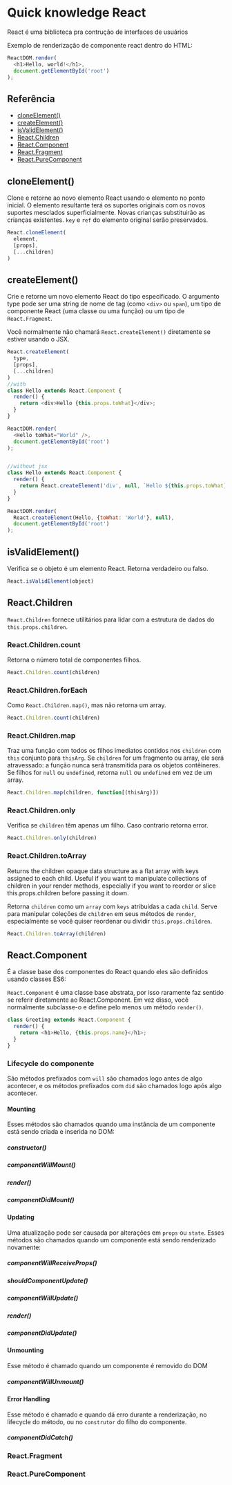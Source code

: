# Quick knowledge React

React é uma biblioteca pra contrução de interfaces de usuários

Exemplo de renderização de componente react dentro do HTML:

```js
ReactDOM.render(
  <h1>Hello, world!</h1>,
  document.getElementById('root')
);
```

## Referência
* [cloneElement()](#cloneelement)
* [createElement()](#createelement)
* [isValidElement()](#isvalidelement)
* [React.Children](#reactchildren)
* [React.Component](#reactcomponent)
* [React.Fragment](#reactfragment)
* [React.PureComponent](#reactpurecomponent)

## cloneElement()
Clone e retorne ao novo elemento React usando o elemento no ponto inicial. O elemento resultante terá os suportes originais com os novos suportes mesclados superficialmente. Novas crianças substituirão as crianças existentes. `key` e `ref` do elemento original serão preservados.
```js
React.cloneElement(
  element,
  [props],
  [...children]
)
```

## createElement()
Crie e retorne um novo elemento React do tipo especificado. O argumento type pode ser uma string de nome de tag (como `<div>` ou `span`), um tipo de componente React (uma classe ou uma função) ou um tipo de `React.Fragment`.

Você normalmente não chamará `React.createElement()` diretamente se estiver usando o JSX.
```js
React.createElement(
  type,
  [props],
  [...children]
)
//with
class Hello extends React.Component {
  render() {
    return <div>Hello {this.props.toWhat}</div>;
  }
}

ReactDOM.render(
  <Hello toWhat="World" />,
  document.getElementById('root')
);


//without jsx
class Hello extends React.Component {
  render() {
    return React.createElement('div', null, `Hello ${this.props.toWhat}`);
  }
}

ReactDOM.render(
  React.createElement(Hello, {toWhat: 'World'}, null),
  document.getElementById('root')
);
```

## isValidElement()
Verifica se o objeto é um elemento React. Retorna verdadeiro ou falso.
```js
React.isValidElement(object)
```

## React.Children
`React.Children` fornece utilitários para lidar com a estrutura de dados do `this.props.children`.

### React.Children.count
Retorna o número total de componentes filhos.
```js
React.Children.count(children)
```

### React.Children.forEach
Como `React.Children.map()`, mas não retorna um array.
```js
React.Children.count(children)
```

### React.Children.map
Traz uma função com todos os filhos imediatos contidos nos `children` com `this` conjunto para `thisArg`. Se `children` for um fragmento ou array, ele será atravessado: a função nunca será transmitida para os objetos contêineres. Se filhos for `null` ou `undefined`, retorna `null` ou `undefined` em vez de um array.
```js
React.Children.map(children, function[(thisArg)])
```

### React.Children.only
Verifica se `children` têm apenas um filho. Caso contrario retorna error.
```js
React.Children.only(children)
```

### React.Children.toArray
Returns the children opaque data structure as a flat array with keys assigned to each child. Useful if you want to manipulate collections of children in your render methods, especially if you want to reorder or slice this.props.children before passing it down.

Retorna `children` como um `array` com `keys` atribuídas a cada `child`. Serve para manipular coleções de `children` em seus métodos de `render`, especialmente se você quiser reordenar ou dividir `this.props.children`.
```js
React.Children.toArray(children)
```

## React.Component
É a classe base dos componentes do React quando eles são definidos usando classes ES6:

`React.Component` é uma classe base abstrata, por isso raramente faz sentido se referir diretamente ao React.Component. Em vez disso, você normalmente subclasse-o e define pelo menos um método `render()`.
```js
class Greeting extends React.Component {
  render() {
    return <h1>Hello, {this.props.name}</h1>;
  }
}
```

### Lifecycle do componente
São métodos prefixados com `will` são chamados logo antes de algo acontecer, e os métodos prefixados com `did` são chamados logo após algo acontecer.

#### Mounting
Esses métodos são chamados quando uma instância de um componente está sendo criada e inserida no DOM:
##### constructor()
##### componentWillMount()
##### render()
##### componentDidMount()

#### Updating
Uma atualização pode ser causada por alterações em `props` ou `state`. Esses métodos são chamados quando um componente está sendo renderizado novamente:
##### componentWillReceiveProps()
##### shouldComponentUpdate()
##### componentWillUpdate()
##### render()
##### componentDidUpdate()

#### Unmounting
Esse método é chamado quando um componente é removido do DOM
##### componentWillUnmount()

#### Error Handling
Esse método é chamado e quando dá erro durante a renderização, no lifecycle do método, ou no `construtor` do filho do componente.
##### componentDidCatch()

### React.Fragment
### React.PureComponent
